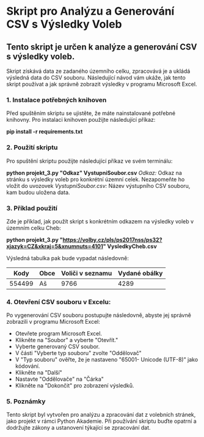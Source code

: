 # Skript pro Analýzu a Generování CSV s Výsledky Voleb

## Tento skript je určen k analýze a generování CSV s výsledky voleb. 
Skript získává data ze zadaného územního celku, zpracovává je a ukládá výsledná data do CSV souboru. Následující návod vám ukáže, jak tento skript používat a jak správně zobrazit výsledky v programu Microsoft Excel.

### 1. Instalace potřebných knihoven
Před spuštěním skriptu se ujistěte, že máte nainstalované potřebné knihovny. Pro instalaci knihoven použijte následující příkaz:

**pip install -r requirements.txt**

### 2. Použití skriptu
Pro spuštění skriptu použijte následující příkaz ve svém terminálu:

**python projekt_3.py "Odkaz" VystupniSoubor.csv**
*Odkaz:* Odkaz na stránku s výsledky voleb pro konkrétní územní celek. Nezapomeňte ho vložit do uvozovek
*VystupniSoubor.csv:* Název výstupního CSV souboru, kam budou uložena data.

### 3. Příklad použití
Zde je příklad, jak použít skript s konkrétním odkazem na výsledky voleb v územním celku Cheb:

**python projekt_3.py "https://volby.cz/pls/ps2017nss/ps32?xjazyk=CZ&xkraj=5&xnumnuts=4101" VysledkyCheb.csv**

Výsledná tabulka pak bude vypadat následovně: 

| Kody | Obce | Voliči v seznamu | Vydané obálky |
|----------|----------|----------|----------|
| 554499   | Aš   | 9766   | 4289   |

### 4. Otevření CSV souboru v Excelu: 
Po vygenerování CSV souboru postupujte následovně, abyste jej správně zobrazili v programu Microsoft Excel:

- Otevřete program Microsoft Excel.
- Klikněte na "Soubor" a vyberte "Otevřít."
- Vyberte generovaný CSV soubor.
- V části "Vyberte typ souboru" zvolte "Oddělovač"
- V "Typ souboru" ověřte, že je nastaveno "65001- Unicode (UTF-8)" jako kódování.
- Klikněte na "Další"
- Nastavte "Oddělovače" na "Čárka"
- Klikněte na "Dokončit" pro zobrazení výsledků.


### 5. Poznámky
Tento skript byl vytvořen pro analýzu a zpracování dat z volebních stránek, jako projekt v rámci Python Akademie. Při používání skriptu buďte opatrní a dodržujte zákony a ustanovení týkající se zpracování dat.
